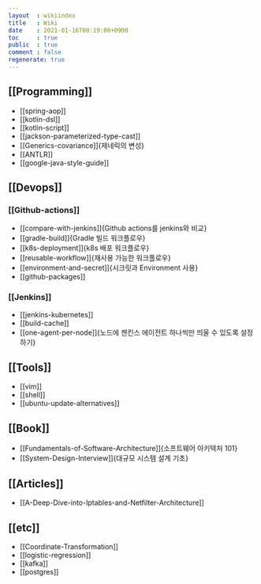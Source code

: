 ```yaml
---
layout  : wikiindex
title   : Wiki
date    : 2021-01-16T00:19:00+0900
toc     : true
public  : true
comment : false
regenerate: true
---
```


## [[Programming]]

* [[spring-aop]]
* [[kotlin-dsl]]
* [[kotlin-script]]
* [[jackson-parameterized-type-cast]]
* [[Generics-covariance]]{제네릭의 변성}
* [[ANTLR]]
* [[google-java-style-guide]]

## [[Devops]]

### [[Github-actions]]

* [[compare-with-jenkins]]{Github actions를 jenkins와 비교}
* [[gradle-build]]{Gradle 빌드 워크플로우}
* [[k8s-deployment]]{k8s 배포 워크플로우}
* [[reusable-workflow]]{재사용 가능한 워크플로우}
* [[environment-and-secret]]{시크릿과 Environment 사용}
* [[github-packages]]

### [[Jenkins]]

* [[jenkins-kubernetes]]
* [[build-cache]]
* [[one-agent-per-node]]{노드에 젠킨스 에이전트 하나씩만 띄울 수 있도록 설정하기}

## [[Tools]]

* [[vim]]
* [[shell]]
* [[ubuntu-update-alternatives]]

## [[Book]]

* [[Fundamentals-of-Software-Architecture]]{소프트웨어 아키텍처 101}
* [[System-Design-Interview]]{대규모 시스템 설계 기초}

## [[Articles]]

* [[A-Deep-Dive-into-Iptables-and-Netfilter-Architecture]]

## [[etc]]

* [[Coordinate-Transformation]]
* [[logistic-regression]]
* [[kafka]]
* [[postgres]]
